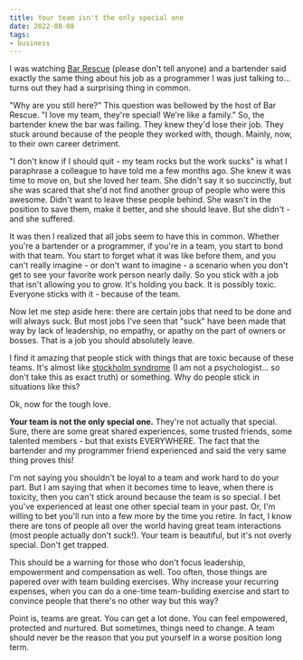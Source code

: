 ```yaml
---
title: Your team isn't the only special one
date: 2022-08-08
tags:
- business
---
```

I was watching [Bar Rescue](https://www.paramountnetwork.com/shows/bar-rescue) (please don't tell anyone) and a bartender said exactly the same thing about his job as a programmer I was just talking to... turns out they had a surprising thing in common.

<!--more-->

"Why are you still here?" This question was bellowed by the host of Bar Rescue.  "I love my team, they're special! We're like a family."  So, the bartender knew the bar was failing. They knew they'd lose their job. They stuck around because of the people they worked with, though. Mainly, now, to their own career detriment.

"I don't know if I should quit - my team rocks but the work sucks" is what I paraphrase a colleague to have told me a few months ago.  She knew it was time to move on, but she loved her team. She didn't say it so succinctly, but she was scared that she'd not find another group of people who were this awesome.  Didn't want to leave these people behind. She wasn't in the position to save them, make it better, and she should leave. But she didn't - and she suffered.

It was then I realized that all jobs seem to have this in common.  Whether you're a bartender or a programmer, if you're in a team, you start to bond with that team.  You start to forget what it was like before them, and you can't really imagine - or don't want to imagine - a scenario when you don't get to see your favorite work person nearly daily.  So you stick with a job that isn't allowing you to grow.  It's holding you back. It is possibly toxic. Everyone sticks with it - because of the team.

Now let me step aside here: there are certain jobs that need to be done and will always suck. But most jobs I've seen that "suck" have been made that way by lack of leadership, no empathy, or apathy on the part of owners or bosses.  That is a job you should absolutely leave.

I find it amazing that people stick with things that are toxic because of these teams. It's almost like [stockholm syndrome](https://en.wikipedia.org/wiki/Stockholm_syndrome) (I am not a psychologist... so don't take this as exact truth) or something.  Why do people stick in situations like this?

Ok, now for the tough love.

**Your team is not the only special one.** They're not actually that special. Sure, there are some great shared experiences, some trusted friends, some talented members - but that exists EVERYWHERE. The fact that the bartender and my programmer friend experienced and said the very same thing proves this!

I'm not saying you shouldn't be loyal to a team and work hard to do your part. But I am saying that when it becomes time to leave, when there is toxicity, then you can't stick around because the team is so special.  I bet you've experienced at least one other special team in your past. Or, I'm willing to bet you'll run into a few more by the time you retire. In fact, I know there are tons of people all over the world having great team interactions (most people actually don't suck!).  Your team is beautiful, but it's not overly special.  Don't get trapped.

This should be a warning for those who don't focus leadership, empowerment and compensation as well. Too often, those things are papered over with team building exercises. Why increase your recurring expenses, when you can do a one-time team-building exercise and start to convince people that there's no other way but this way?  

Point is, teams are great. You can get a lot done. You can feel empowered, protected and nurtured. But sometimes, things need to change. A team should never be the reason that you put yourself in a worse position long term.
